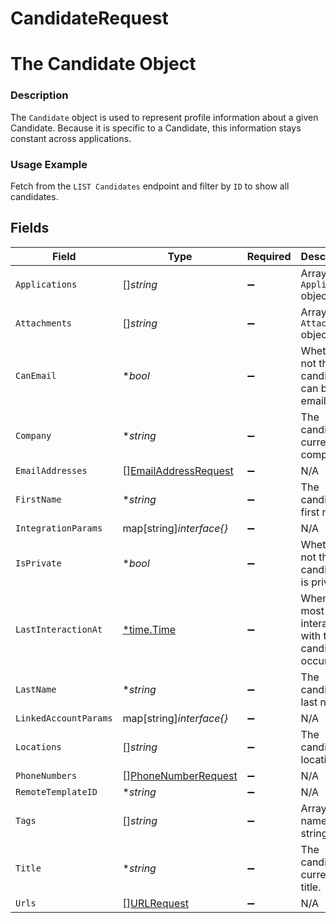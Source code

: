 # CandidateRequest

# The Candidate Object
### Description
The `Candidate` object is used to represent profile information about a given Candidate. Because it is specific to a Candidate, this information stays constant across applications.
### Usage Example
Fetch from the `LIST Candidates` endpoint and filter by `ID` to show all candidates.


## Fields

| Field                                                               | Type                                                                | Required                                                            | Description                                                         | Example                                                             |
| ------------------------------------------------------------------- | ------------------------------------------------------------------- | ------------------------------------------------------------------- | ------------------------------------------------------------------- | ------------------------------------------------------------------- |
| `Applications`                                                      | []*string*                                                          | :heavy_minus_sign:                                                  | Array of `Application` object IDs.                                  |                                                                     |
| `Attachments`                                                       | []*string*                                                          | :heavy_minus_sign:                                                  | Array of `Attachment` object IDs.                                   |                                                                     |
| `CanEmail`                                                          | **bool*                                                             | :heavy_minus_sign:                                                  | Whether or not the candidate can be emailed.                        | true                                                                |
| `Company`                                                           | **string*                                                           | :heavy_minus_sign:                                                  | The candidate's current company.                                    | Columbia Dining App.                                                |
| `EmailAddresses`                                                    | [][EmailAddressRequest](../../models/shared/emailaddressrequest.md) | :heavy_minus_sign:                                                  | N/A                                                                 |                                                                     |
| `FirstName`                                                         | **string*                                                           | :heavy_minus_sign:                                                  | The candidate's first name.                                         | Gil                                                                 |
| `IntegrationParams`                                                 | map[string]*interface{}*                                            | :heavy_minus_sign:                                                  | N/A                                                                 |                                                                     |
| `IsPrivate`                                                         | **bool*                                                             | :heavy_minus_sign:                                                  | Whether or not the candidate is private.                            | true                                                                |
| `LastInteractionAt`                                                 | [*time.Time](https://pkg.go.dev/time#Time)                          | :heavy_minus_sign:                                                  | When the most recent interaction with the candidate occurred.       | 2021-10-17T00:00:00Z                                                |
| `LastName`                                                          | **string*                                                           | :heavy_minus_sign:                                                  | The candidate's last name.                                          | Feig                                                                |
| `LinkedAccountParams`                                               | map[string]*interface{}*                                            | :heavy_minus_sign:                                                  | N/A                                                                 |                                                                     |
| `Locations`                                                         | []*string*                                                          | :heavy_minus_sign:                                                  | The candidate's locations.                                          |                                                                     |
| `PhoneNumbers`                                                      | [][PhoneNumberRequest](../../models/shared/phonenumberrequest.md)   | :heavy_minus_sign:                                                  | N/A                                                                 |                                                                     |
| `RemoteTemplateID`                                                  | **string*                                                           | :heavy_minus_sign:                                                  | N/A                                                                 | 92830948203                                                         |
| `Tags`                                                              | []*string*                                                          | :heavy_minus_sign:                                                  | Array of `Tag` names as strings.                                    |                                                                     |
| `Title`                                                             | **string*                                                           | :heavy_minus_sign:                                                  | The candidate's current title.                                      | Software Engineer                                                   |
| `Urls`                                                              | [][URLRequest](../../models/shared/urlrequest.md)                   | :heavy_minus_sign:                                                  | N/A                                                                 |                                                                     |